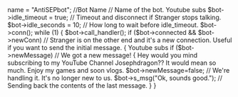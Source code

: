 <?php
$class='./php.omegle.php'; // Path to Omegle connection class.
require($class);
$bot = new OmBot();
// New instance of the bot.
$bot->name = "AntiSEPbot"; //Bot Name
// Name of the bot. Youtube subs 
$bot->idle_timeout = true;
// Timeout and disconnect if Stranger stops talking.
$bot->idle_seconds = 10;
// How long to wait before idle_timeout.
$bot->conn();
while (1)
{
	$bot->call_handler();
	if ($bot->connected && $bot->newConn) // Stranger is on the other end and it's a new connection. Useful if you want to send the initial message.
	{ Youtube subs 
	if ($bot->newMessage) // We got a new message!
	{ Hey would you mind subscribing to my YouTube Channel Josephdragon?? It would mean so much. Enjoy my games and soon vlogs. 
		$bot->newMessage=false; // We're handling it.  It's no longer new to us.
		$bot->s_msg("Ok, sounds good."); // Sending back the contents of the last message.
	}
}

